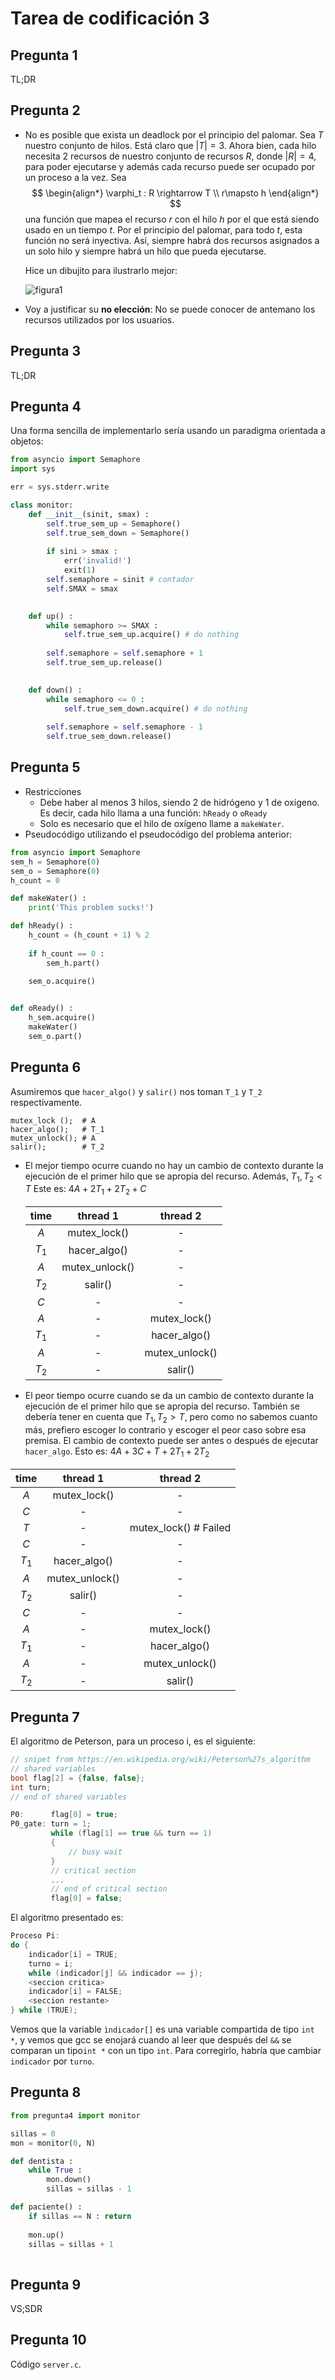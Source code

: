 # Tarea de codificación 3


## Pregunta 1

TL;DR

## Pregunta 2 
+ No es posible que exista un deadlock por el principio del palomar.
  Sea $T$ nuestro conjunto de hilos. Está claro que $|T| = 3$. Ahora bien, cada hilo necesita 2 recursos de nuestro conjunto de recursos $R$, donde $|R|= 4$,  para poder ejecutarse y además cada recurso puede ser ocupado por un proceso a la vez.  Sea 
  $$
  \begin{align*}
  \varphi_t : R \rightarrow T \\
  r\mapsto h
  \end{align*}
  $$
  una función que mapea el recurso $r$ con el hilo $h$ por el que está siendo usado en un tiempo $t$. Por el principio del palomar, para todo $t$, esta función no será inyectiva. Así, siempre habrá dos recursos asignados a un solo hilo y siempre habrá un hilo que pueda ejecutarse.

  Hice un dibujito para ilustrarlo mejor:

  ![figura1](pregunta2_1.png)

+ Voy a justificar su **no elección**: No se puede conocer de antemano los recursos utilizados por los usuarios.

## Pregunta 3

TL;DR

## Pregunta 4

Una forma sencilla de implementarlo sería usando un paradigma orientada a objetos:

```python
from asyncio import Semaphore
import sys

err = sys.stderr.write

class monitor:
	def __init__(sinit, smax) :
        self.true_sem_up = Semaphore()
    	self.true_sem_down = Semaphore()
	
        if sini > smax :
           	err('invalid!')
         	exit(1) 
        self.semaphore = sinit # contador
        self.SMAX = smax

	
	def up() :
		while semaphoro >= SMAX :
			self.true_sem_up.acquire() # do nothing
	
		self.semaphore = self.semaphore + 1
        self.true_sem_up.release()

        
	def down() :
		while semaphoro <= 0 :
			self.true_sem_down.acquire() # do nothing
		
		self.semaphore = self.semaphore - 1
        self.true_sem_down.release()
```



## Pregunta 5

+ Restricciones
  + Debe haber al menos 3 hilos, siendo 2 de hidrógeno y 1 de oxígeno. Es decir, cada hilo llama a una función: `hReady` o `oReady`
  + Solo es necesario que el hilo de oxígeno llame a `makeWater`.
+ Pseudocódigo utilizando el pseudocódigo del problema anterior:

```python
from asyncio import Semaphore
sem_h = Semaphore(0)
sem_o = Semaphore(0)
h_count = 0

def makeWater() :
    print('This problem sucks!')

def hReady() :
    h_count = (h_count + 1) % 2
    
    if h_count == 0 :
        sem_h.part()
    
    sem_o.acquire()


def oReady() :
    h_sem.acquire()
    makeWater()
    sem_o.part()
```



## Pregunta 6

Asumiremos que `hacer_algo()` y `salir()` nos toman `T_1` y `T_2` respectivamente.

```
mutex_lock (); 	# A
hacer_algo(); 	# T_1
mutex_unlock();	# A
salir();		# T_2
```



+ El mejor tiempo ocurre cuando no hay un cambio de contexto durante la ejecución de el primer hilo que se apropia del recurso. Además, $T_1, T_2 < T$ Este es: $4A + 2T_1 + 2T_2 + C$

  | time  |    thread 1    |    thread 2    |
  | :---: | :------------: | :------------: |
  |  $A$  |  mutex_lock()  |       -        |
  | $T_1$ |  hacer_algo()  |       -        |
  |  $A$  | mutex_unlock() |       -        |
  | $T_2$ |    salir()     |       -        |
  |  $C$  |       -        |       -        |
  |  $A$  |       -        |  mutex_lock()  |
  | $T_1$ |       -        |  hacer_algo()  |
  |  $A$  |       -        | mutex_unlock() |
  | $T_2$ |       -        |    salir()     |

+ El peor tiempo ocurre cuando se da un cambio de contexto durante la ejecución de el primer hilo que se apropia del recurso. También se debería tener en cuenta que $T_1, T_2 > T$, pero como no sabemos cuanto más, prefiero escoger lo contrario y escoger el peor caso sobre esa premisa. El cambio de contexto puede ser antes o después de ejecutar `hacer_algo`. Esto es: $4A + 3C + T + 2T_1 + 2T_2$

| time  |    thread 1    |       thread 2        |
| :---: | :------------: | :-------------------: |
|  $A$  |  mutex_lock()  |           -           |
|  $C$  |       -        |           -           |
|  $T$  |       -        | mutex_lock() # Failed |
|  $C$  |       -        |           -           |
| $T_1$ |  hacer_algo()  |           -           |
|  $A$  | mutex_unlock() |           -           |
| $T_2$ |    salir()     |           -           |
|  $C$  |       -        |           -           |
|  $A$  |       -        |     mutex_lock()      |
| $T_1$ |       -        |     hacer_algo()      |
|  $A$  |       -        |    mutex_unlock()     |
| $T_2$ |       -        |        salir()        |



## Pregunta 7

El algoritmo de Peterson, para un proceso i, es el siguiente:

```C
// snipet from https://en.wikipedia.org/wiki/Peterson%27s_algorithm
// shared variables
bool flag[2] = {false, false};
int turn;
// end of shared variables

P0:      flag[0] = true;
P0_gate: turn = 1;
         while (flag[1] == true && turn == 1)
         {
             // busy wait
         }
         // critical section
         ...
         // end of critical section
         flag[0] = false;
```

El algoritmo presentado es:

```c
Proceso Pi:
do {
    indicador[i] = TRUE;
    turno = i;
    while (indicador[j] && indicador == j);
    <seccion critica>
    indicador[i] = FALSE;
    <seccion restante>
} while (TRUE);
```

Vemos que la variable `ìndicador[]` es una variable compartida de tipo `int *`, y vemos que gcc se enojará cuando al leer que después del `&&` se comparan un tipo`int *` con un tipo `int`. Para corregirlo, habría que cambiar `indicador` por `turno`. 

## Pregunta 8

```python
from pregunta4 import monitor

sillas = 0
mon = monitor(0, N)

def dentista :
    while True :
        mon.down()
        sillas = sillas - 1

def paciente() :
    if sillas == N : return
    
    mon.up()
    sillas = sillas + 1
    
```



## Pregunta 9

VS;SDR

## Pregunta 10

Código `server.c`.

